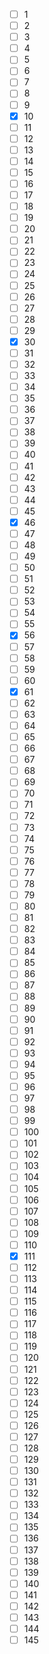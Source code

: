 - [ ] 1  
- [ ] 2  
- [ ] 3  
- [ ] 4  
- [ ] 5  
- [ ] 6  
- [ ] 7  
- [ ] 8  
- [ ] 9  
- [x] 10  
- [ ] 11  
- [ ] 12  
- [ ] 13  
- [ ] 14  
- [ ] 15  
- [ ] 16  
- [ ] 17  
- [ ] 18  
- [ ] 19  
- [ ] 20  
- [ ] 21  
- [ ] 22  
- [ ] 23  
- [ ] 24  
- [ ] 25  
- [ ] 26  
- [ ] 27  
- [ ] 28  
- [ ] 29  
- [x] 30  
- [ ] 31  
- [ ] 32  
- [ ] 33  
- [ ] 34  
- [ ] 35  
- [ ] 36  
- [ ] 37  
- [ ] 38  
- [ ] 39  
- [ ] 40  
- [ ] 41  
- [ ] 42  
- [ ] 43  
- [ ] 44  
- [ ] 45  
- [x] 46  
- [ ] 47  
- [ ] 48  
- [ ] 49  
- [ ] 50  
- [ ] 51  
- [ ] 52  
- [ ] 53  
- [ ] 54  
- [ ] 55  
- [x] 56  
- [ ] 57  
- [ ] 58  
- [ ] 59  
- [ ] 60  
- [x] 61  
- [ ] 62  
- [ ] 63  
- [ ] 64  
- [ ] 65  
- [ ] 66  
- [ ] 67  
- [ ] 68  
- [ ] 69  
- [ ] 70  
- [ ] 71  
- [ ] 72  
- [ ] 73  
- [ ] 74  
- [ ] 75  
- [ ] 76  
- [ ] 77  
- [ ] 78  
- [ ] 79  
- [ ] 80  
- [ ] 81  
- [ ] 82  
- [ ] 83  
- [ ] 84  
- [ ] 85  
- [ ] 86  
- [ ] 87  
- [ ] 88  
- [ ] 89  
- [ ] 90  
- [ ] 91  
- [ ] 92  
- [ ] 93  
- [ ] 94  
- [ ] 95  
- [ ] 96  
- [ ] 97  
- [ ] 98  
- [ ] 99  
- [ ] 100  
- [ ] 101  
- [ ] 102  
- [ ] 103  
- [ ] 104  
- [ ] 105  
- [ ] 106  
- [ ] 107  
- [ ] 108  
- [ ] 109  
- [ ] 110  
- [x] 111  
- [ ] 112  
- [ ] 113  
- [ ] 114  
- [ ] 115  
- [ ] 116  
- [ ] 117  
- [ ] 118  
- [ ] 119  
- [ ] 120  
- [ ] 121  
- [ ] 122  
- [ ] 123  
- [ ] 124  
- [ ] 125  
- [ ] 126  
- [ ] 127  
- [ ] 128  
- [ ] 129  
- [ ] 130  
- [ ] 131  
- [ ] 132  
- [ ] 133  
- [ ] 134  
- [ ] 135  
- [ ] 136  
- [ ] 137  
- [ ] 138  
- [ ] 139  
- [ ] 140  
- [ ] 141  
- [ ] 142  
- [ ] 143  
- [ ] 144  
- [ ] 145  
